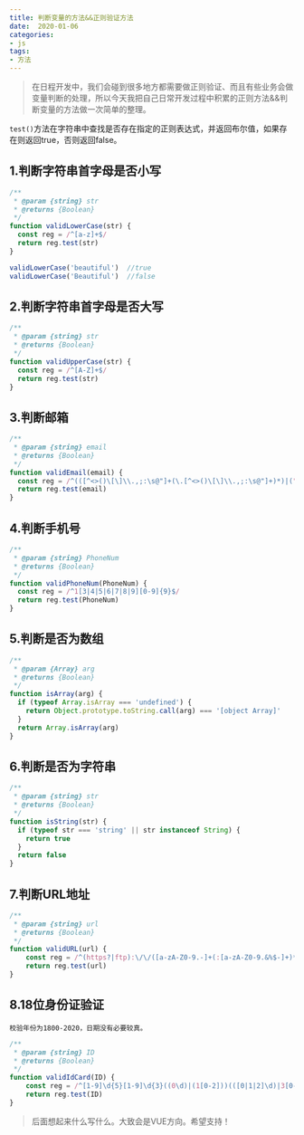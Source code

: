 ```yaml
---
title: 判断变量的方法&&正则验证方法
date:  2020-01-06
categories:
- js
tags:
- 方法
---
```


> 在日程开发中，我们会碰到很多地方都需要做正则验证、而且有些业务会做变量判断的处理，所以今天我把自己日常开发过程中积累的正则方法&&判断变量的方法做一次简单的整理。

`test()`方法在字符串中查找是否存在指定的正则表达式，并返回布尔值，如果存在则返回true，否则返回false。
## 1.判断字符串首字母是否小写
``` js
/**
 * @param {string} str
 * @returns {Boolean}
 */
function validLowerCase(str) {
  const reg = /^[a-z]+$/
  return reg.test(str)
}
```
```js
validLowerCase('beautiful')  //true
validLowerCase('Beautiful')  //false
```
## 2.判断字符串首字母是否大写
```js
/**
 * @param {string} str
 * @returns {Boolean}
 */
function validUpperCase(str) {
  const reg = /^[A-Z]+$/
  return reg.test(str)
}
```
## 3.判断邮箱
```js
/**
 * @param {string} email
 * @returns {Boolean}
 */
function validEmail(email) {
  const reg = /^(([^<>()\[\]\\.,;:\s@"]+(\.[^<>()\[\]\\.,;:\s@"]+)*)|(".+"))@((\[[0-9]{1,3}\.[0-9]{1,3}\.[0-9]{1,3}\.[0-9]{1,3}\])|(([a-zA-Z\-0-9]+\.)+[a-zA-Z]{2,}))$/
  return reg.test(email)
}
```
## 4.判断手机号
```js
/**
 * @param {string} PhoneNum
 * @returns {Boolean}
 */
function validPhoneNum(PhoneNum) {
  const reg = /^1[3|4|5|6|7|8|9][0-9]{9}$/
  return reg.test(PhoneNum)
}
```
## 5.判断是否为数组
```js
/**
 * @param {Array} arg
 * @returns {Boolean}
 */
function isArray(arg) {
  if (typeof Array.isArray === 'undefined') {
    return Object.prototype.toString.call(arg) === '[object Array]'
  }
  return Array.isArray(arg)
}
```
## 6.判断是否为字符串
```js
/**
 * @param {string} str
 * @returns {Boolean}
 */
function isString(str) {
  if (typeof str === 'string' || str instanceof String) {
    return true
  }
  return false
}
```
## 7.判断URL地址
```js
/**
 * @param {string} url
 * @returns {Boolean}
 */
function validURL(url) {
    const reg = /^(https?|ftp):\/\/([a-zA-Z0-9.-]+(:[a-zA-Z0-9.&%$-]+)*@)*((25[0-5]|2[0-4][0-9]|1[0-9]{2}|[1-9][0-9]?)(\.(25[0-5]|2[0-4][0-9]|1[0-9]{2}|[1-9]?[0-9])){3}|([a-zA-Z0-9-]+\.)*[a-zA-Z0-9-]+\.(com|edu|gov|int|mil|net|org|biz|arpa|info|name|pro|aero|coop|museum|[a-zA-Z]{2}))(:[0-9]+)*(\/($|[a-zA-Z0-9.,?'\\+&%$#=~_-]+))*$/
    return reg.test(url)
}
```
## 8.18位身份证验证
`校验年份为1800-2020，日期没有必要较真。 `
```js
/**
 * @param {string} ID
 * @returns {Boolean}
 */
function validIdCard(ID) {
    const reg = /^[1-9]\d{5}[1-9]\d{3}((0\d)|(1[0-2]))(([0|1|2]\d)|3[0-1])\d{4}$/;
    return reg.test(ID)
}
```
> 后面想起来什么写什么。大致会是VUE方向。希望支持！